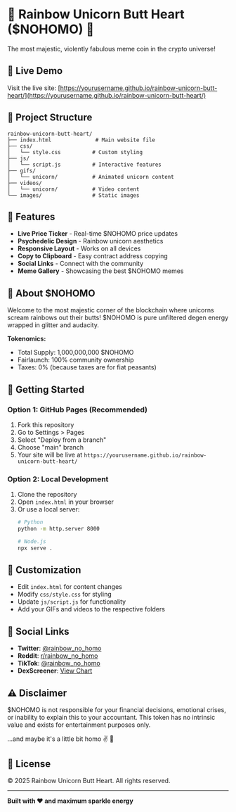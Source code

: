 # 🌈 Rainbow Unicorn Butt Heart ($NOHOMO) 🌈

The most majestic, violently fabulous meme coin in the crypto universe!

## 🚀 Live Demo

Visit the live site: [https://yourusername.github.io/rainbow-unicorn-butt-heart/](https://yourusername.github.io/rainbow-unicorn-butt-heart/)

## 📁 Project Structure

```
rainbow-unicorn-butt-heart/
├── index.html              # Main website file
├── css/
│   └── style.css          # Custom styling
├── js/
│   └── script.js          # Interactive features
├── gifs/
│   └── unicorn/           # Animated unicorn content
├── videos/
│   └── unicorn/           # Video content
└── images/                # Static images
```

## 🌟 Features

- **Live Price Ticker** - Real-time $NOHOMO price updates
- **Psychedelic Design** - Rainbow unicorn aesthetics
- **Responsive Layout** - Works on all devices
- **Copy to Clipboard** - Easy contract address copying
- **Social Links** - Connect with the community
- **Meme Gallery** - Showcasing the best $NOHOMO memes

## 🦄 About $NOHOMO

Welcome to the most majestic corner of the blockchain where unicorns scream rainbows out their butts! $NOHOMO is pure unfiltered degen energy wrapped in glitter and audacity.

**Tokenomics:**
- Total Supply: 1,000,000,000 $NOHOMO
- Fairlaunch: 100% community ownership
- Taxes: 0% (because taxes are for fiat peasants)

## 🚀 Getting Started

### Option 1: GitHub Pages (Recommended)

1. Fork this repository
2. Go to Settings > Pages
3. Select "Deploy from a branch"
4. Choose "main" branch
5. Your site will be live at `https://yourusername.github.io/rainbow-unicorn-butt-heart/`

### Option 2: Local Development

1. Clone the repository
2. Open `index.html` in your browser
3. Or use a local server:
   ```bash
   # Python
   python -m http.server 8000

   # Node.js
   npx serve .
   ```

## 🎨 Customization

- Edit `index.html` for content changes
- Modify `css/style.css` for styling
- Update `js/script.js` for functionality
- Add your GIFs and videos to the respective folders

## 📱 Social Links

- **Twitter**: [@rainbow_no_homo](https://x.com/rainbow_no_homo)
- **Reddit**: [r/rainbow_no_homo](https://www.reddit.com/user/rainbow_no_homo/)
- **TikTok**: [@rainbow_no_homo](https://www.tiktok.com/@rainbow_no_homo?lang=en)
- **DexScreener**: [View Chart](https://dexscreener.com/)

## ⚠️ Disclaimer

$NOHOMO is not responsible for your financial decisions, emotional crises, or inability to explain this to your accountant. This token has no intrinsic value and exists for entertainment purposes only.

...and maybe it's a little bit homo ✌️ 🌈

## 📄 License

© 2025 Rainbow Unicorn Butt Heart. All rights reserved.

---

**Built with ❤️ and maximum sparkle energy**
